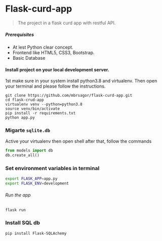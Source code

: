 # Flask-curd-app
> The project in a flask curd app with restful API.

##### Prerequisites
- At lest Python clear concept.
- Frontend like HTML5, CSS3, Bootstrap.
- Basic Database

#### Install project on your local development server.
1st make sure in your system install python3.8 and virtualenv. Then open your terminal and please follow the instructions.

```base
git clone https://github.com/mbrsagor/flask-curd-app.git
cd flask-crud-app
virtualenv venv --python=python3.8
source venv/bin/activate
pip install -r requirements.txt
python app.py
```

### Migarte `sqlite.db` 
Active your virtualenv then open shell after that, follow the commands

```python
from models import db
db.create_all()
```

### Set environment variables in terminal

```bash
export FLASK_APP=app.py
export FLASK_ENV=development
```

###### Run the app
```base
flask run
```

### Install SQL db
```base
pip install Flask-SQLAchemy 
```
